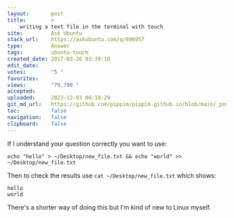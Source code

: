 ```yaml
---
layout:       post
title:        >
    writing a text file in the terminal with touch
site:         Ask Ubuntu
stack_url:    https://askubuntu.com/q/896957
type:         Answer
tags:         ubuntu-touch
created_date: 2017-03-26 03:39:10
edit_date:    
votes:        "5 "
favorites:    
views:        "79,790 "
accepted:     
uploaded:     2023-12-03 08:18:29
git_md_url:   https://github.com/pippim/pippim.github.io/blob/main/_posts/2017/2017-03-26-writing-a-text-file-in-the-terminal-with-touch.md
toc:          false
navigation:   false
clipboard:    false
---
```


If I understand your question correctly you want to use:

``` 
echo "hello" > ~/Desktop/new_file.txt && echo "world" >> ~/Desktop/new_file.txt
```

Then to check the results use `cat ~/Desktop/new_file.txt` which shows:

``` 
hello
world
```

There's a shorter way of doing this but I'm kind of new to Linux myself.
